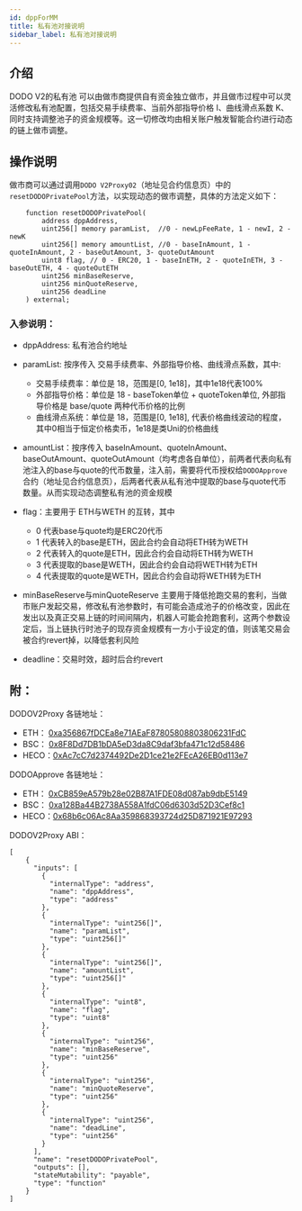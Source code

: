 ```yaml
---
id: dppForMM
title: 私有池对接说明
sidebar_label: 私有池对接说明
---
```


## 介绍

DODO V2的私有池 可以由做市商提供自有资金独立做市，并且做市过程中可以灵活修改私有池配置，包括交易手续费率、当前外部指导价格 I、曲线滑点系数 K、同时支持调整池子的资金规模等。这一切修改均由相关账户触发智能合约进行动态的链上做市调整。


## 操作说明

做市商可以通过调用`DODO V2Proxy02`（地址见合约信息页）中的`resetDODOPrivatePool`方法，以实现动态的做市调整，具体的方法定义如下：

```
    function resetDODOPrivatePool(
        address dppAddress,
        uint256[] memory paramList,  //0 - newLpFeeRate, 1 - newI, 2 - newK
        uint256[] memory amountList, //0 - baseInAmount, 1 - quoteInAmount, 2 - baseOutAmount, 3- quoteOutAmount
        uint8 flag, // 0 - ERC20, 1 - baseInETH, 2 - quoteInETH, 3 - baseOutETH, 4 - quoteOutETH
        uint256 minBaseReserve,
        uint256 minQuoteReserve,
        uint256 deadLine
    ) external;
```

### 入参说明：

- dppAddress: 私有池合约地址

- paramList: 按序传入 交易手续费率、外部指导价格、曲线滑点系数，其中:
    - 交易手续费率：单位是 18，范围是[0, 1e18]，其中1e18代表100%
    - 外部指导价格：单位是 18 - baseToken单位 + quoteToken单位, 外部指导价格是 base/quote 两种代币价格的比例
    - 曲线滑点系统：单位是 18，范围是[0, 1e18], 代表价格曲线波动的程度，其中0相当于恒定价格卖币，1e18是类Uni的价格曲线

- amountList：按序传入 baseInAmount、quoteInAmount、baseOutAmount、quoteOutAmount（均考虑各自单位），前两者代表向私有池注入的base与quote的代币数量，注入前，需要将代币授权给`DODOApprove`合约（地址见合约信息页），后两者代表从私有池中提取的base与quote代币数量。从而实现动态调整私有池的资金规模

- flag：主要用于 ETH与WETH 的互转，其中
    - 0 代表base与quote均是ERC20代币
    - 1 代表转入的base是ETH，因此合约会自动将ETH转为WETH
    - 2 代表转入的quote是ETH，因此合约会自动将ETH转为WETH
    - 3 代表提取的base是WETH，因此合约会自动将WETH转为ETH
    - 4 代表提取的quote是WETH，因此合约会自动将WETH转为ETH

- minBaseReserve与minQuoteReserve 主要用于降低抢跑交易的套利，当做市账户发起交易，修改私有池参数时，有可能会造成池子的价格改变，因此在发出以及真正交易上链的时间间隔内，机器人可能会抢跑套利，这两个参数设定后，当上链执行时池子的现存资金规模有一方小于设定的值，则该笔交易会被合约revert掉，以降低套利风险

- deadline：交易时效，超时后合约revert


## 附：

DODOV2Proxy 各链地址：

- ETH： [0xa356867fDCEa8e71AEaF87805808803806231FdC](https://etherscan.io/address/0xa356867fDCEa8e71AEaF87805808803806231FdC)
- BSC： [0x8F8Dd7DB1bDA5eD3da8C9daf3bfa471c12d58486](https://bscscan.com/address/0x8F8Dd7DB1bDA5eD3da8C9daf3bfa471c12d58486) 
- HECO：[0xAc7cC7d2374492De2D1ce21e2FEcA26EB0d113e7](https://hecoinfo.com/address/0xAc7cC7d2374492De2D1ce21e2FEcA26EB0d113e7)

DODOApprove 各链地址：

- ETH： [0xCB859eA579b28e02B87A1FDE08d087ab9dbE5149](https://etherscan.io/address/0xCB859eA579b28e02B87A1FDE08d087ab9dbE5149) 
- BSC： [0xa128Ba44B2738A558A1fdC06d6303d52D3Cef8c1](https://bscscan.com/address/0xa128Ba44B2738A558A1fdC06d6303d52D3Cef8c1)
- HECO：[0x68b6c06Ac8Aa359868393724d25D871921E97293](https://hecoinfo.com/address/0x68b6c06Ac8Aa359868393724d25D871921E97293) 

DODOV2Proxy ABI：

```
[
    {
      "inputs": [
        {
          "internalType": "address",
          "name": "dppAddress",
          "type": "address"
        },
        {
          "internalType": "uint256[]",
          "name": "paramList",
          "type": "uint256[]"
        },
        {
          "internalType": "uint256[]",
          "name": "amountList",
          "type": "uint256[]"
        },
        {
          "internalType": "uint8",
          "name": "flag",
          "type": "uint8"
        },
        {
          "internalType": "uint256",
          "name": "minBaseReserve",
          "type": "uint256"
        },
        {
          "internalType": "uint256",
          "name": "minQuoteReserve",
          "type": "uint256"
        },
        {
          "internalType": "uint256",
          "name": "deadLine",
          "type": "uint256"
        }
      ],
      "name": "resetDODOPrivatePool",
      "outputs": [],
      "stateMutability": "payable",
      "type": "function"
    }
]
```